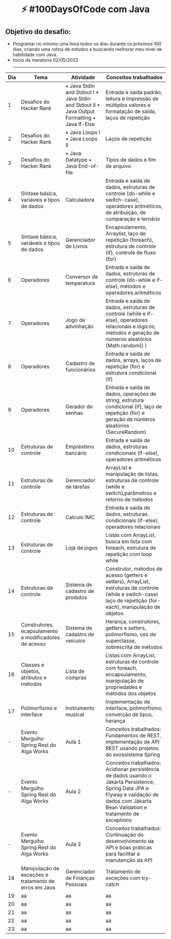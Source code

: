 <h1 align="center">
   ⚡ #100DaysOfCode com Java
</h1>

## Objetivo do desafio:
- Programar no mínimo uma hora todos os dias durante os próximos 100 dias, criando uma rotina de estudos e buscando melhorar meu nível de habilidade com Java. 
- Inicio da maratona 02/05/2023 <hr>

|Dia|Tema|Atividade|Conceitos trabalhados|
| -------- | -------- | ----------------- | -------- |
|1| Desafios do Hacker Rank | • Java Stdin and Stdout I • Java Stdin and Stdout II • Java Output Formatting • Java If-Else | Entrada e saída padrão, leitura e impressão de múltiplos valores e formatação de saída, laços de repetição |
|2| Desafios do Hacker Rank | • Java Loops I • Java Loops II | Laços de repetição | 
|3| Desafios do Hacker Rank | • Java Datatype • Java End-of-file | Tipos de dados e fim de arquivo|
|4| Sintaxe básica, variáveis e tipos de dados | Calculadora | Entrada e saída de dados, estruturas de controle (do-while e switch-case), operadores aritméticos, de atribuição, de comparação e ternário|
|5| Sintaxe básica, variáveis e tipos de dados | Gerenciador de Livros| Encapsulamento, Arraylist, laço de  repetição (foreach), estrutura de controle (if), controle de fluxo (for)|
|6| Operadores | Conversor de temperatura | Entrada e saída de dados, estruturas de controle (do-while e if-else), métodos e operadores aritméticos|
|7| Operadores | Jogo de advinhação | Entrada e saída de dados, estruturas de controle (while e if-else), operadores relacionais e lógicos, métodos e geração de números aleatórios (Math.random() )|
|8| Operadores | Cadastro de funcionários | Entrada e saída de dados, arrays, laços de repetição (for) e estrutura condicional (if)|
|9| Operadores | Gerador de senhas | Entrada e saída de dados, operações de string, estrutura condicional (if), laço de repetição (for) e geração de números aleatórios (SecureRandom)|
|10| Estruturas de controle | Empréstimo bancário | Entrada e saída de dados, estruturas condicionais (if-else), operadores aritméticos|
|11| Estruturas de controle | Gerenciador de tarefas | ArrayList e manipulação de listas, estruturas de controle (while e switch),parâmetros e retorno de métodos |
|12| Estruturas de controle| Calculo IMC | Entrada e saída de dados, estruturas condicionais (if-else), operadores relacionais |
|13| Estruturas de controle | Loja de jogos | Listas com ArrayList, busca em lista com foreach, estrutura de repetição com loop while|
|14| Estruturas de controle | Sistema de cadastro de produtos| Construtor, métodos de acesso (getters e setters), ArrayList, estruturas de controle (while e switch-case) laço de repetição (for-each), manipulação de objetos|
|15| Construtores, ecapsulamento e modificadores de acesso | Sistema de cadastro de veículos | Herança, construtores, getters e setters, polimorfismo, uso de superclasse, sobrescrita de métodos|
|16| Classes e objetos, atributos e métodos |  Lista de compras | Listas com ArrayList, estruturas de controle com foreach, encapsulamento, manipulação de propriedades e métodos dos objetos|
|17| Polimorfismo e interface | Instrumento musical | Implementação de interface, polimorfismo, converção de tipos, herança |
|-| Evento Mergulho Spring Rest do Alga Works | Aula 1 | Conceitos trabalhados: Fundamentos de REST, implementação de API REST usando projetos do exossistema Spring|
|-| Evento Mergulho Spring Rest do Alga Works | Aula 2 | Conceitos trabalhados: Acidionar persistência de dados usando o Jakarta Persistence, Spring Data JPA e Flyway e validação de dados com Jakarta Bean Validation e tratamento de exceptions|
|-| Evento Mergulho Spring Rest do Alga Works | Aula 3 | Conceitos trabalhados: Continuação do desenvolvimento da API e boas práticas para facilitar a manutenção da API|
|18| Manipulação de exceções e tratamento de erros em Java | Gerenciador de Finanças Pessoais | Tratamento de exceções com try-catch|
|19| aa | aa | aa |
|20| aa | aa | aa |
|21| aa | aa | aa |
|22| aa | aa | aa |
|23| aa | aa | aa |

<p  align="center">
